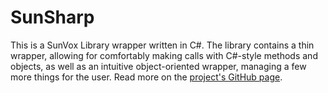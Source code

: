 # SunSharp
This is a SunVox Library wrapper written in C#.
The library contains a thin wrapper, allowing for comfortably making calls with C#-style methods and objects, as well as an intuitive object-oriented wrapper, managing a few more things for the user.
Read more on the [project's GitHub page](https://github.com/Sotakebk/SunSharp).
